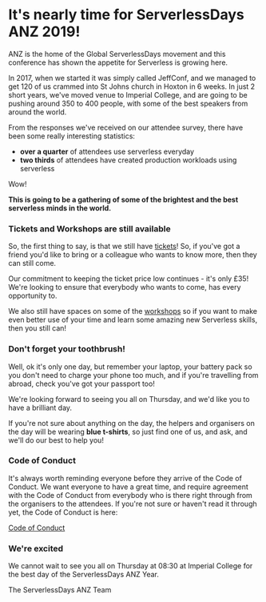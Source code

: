 # It's nearly time for ServerlessDays ANZ 2019!

ANZ is the home of the Global ServerlessDays movement and this conference has shown the appetite for Serverless is growing here.

In 2017, when we started it was simply called JeffConf, and we managed to get 120 of us crammed into St Johns church in Hoxton in 6 weeks. In just 2 short years, we've moved venue to Imperial College, and are going to be pushing around 350 to 400 people, with some of the best speakers from around the world. 

From the responses we've received on our attendee survey, there have been some really interesting statistics:

* __over a quarter__ of attendees use serverless everyday
* __two thirds__ of attendees have created production workloads using serverless

Wow!

__This is going to be a gathering of some of the brightest and the best serverless minds in the world.__

### Tickets and Workshops are still available

So, the first thing to say, is that we still have [tickets](https://anz.serverlessdays.io/tickets/)! So, if you've got a friend you'd like to bring or a colleague who wants to know more, then they can still come. 

Our commitment to keeping the ticket price low continues - it's only £35! We're looking to ensure that everybody who wants to come, has every opportunity to.

We also still have spaces on some of the [workshops](https://anz.serverlessdays.io/workshops/) so if you want to make even better use of your time and learn some amazing new Serverless skills, then you still can!

### Don't forget your toothbrush!

Well, ok it's only one day, but remember your laptop, your battery pack so you don't need to charge your phone too much, and if you're travelling from abroad, check you've got your passport too!

We're looking forward to seeing you all on Thursday, and we'd like you to have a brilliant day. 

If you're not sure about anything on the day, the helpers and organisers on the day will be wearing __blue t-shirts__, so just find one of us, and ask, and we'll do our best to help you!

### Code of Conduct

It's always worth reminding everyone before they arrive of the Code of Conduct. We want everyone to have a great time, and require agreement with the Code of Conduct from everybody who is there right through from the organisers to the attendees. If you're not sure or haven't read it through yet, the Code of Conduct is here:

[Code of Conduct](https://anz.serverlessdays.io/coc/)

### We're excited

We cannot wait to see you all on Thursday at 08:30 at Imperial College for the best day of the ServerlessDays ANZ Year.

The ServerlessDays ANZ Team